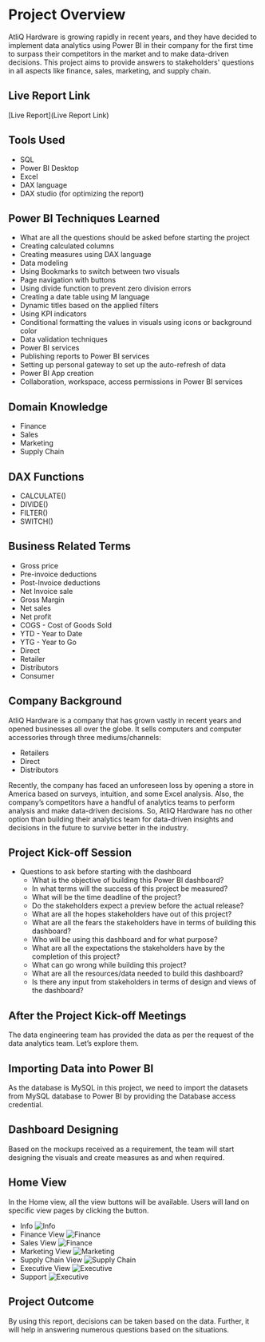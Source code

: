# Project Overview

AtliQ Hardware is growing rapidly in recent years, and they have decided to implement data analytics using Power BI in their company for the first time to surpass their competitors in the market and to make data-driven decisions. This project aims to provide answers to stakeholders' questions in all aspects like finance, sales, marketing, and supply chain.


## Live Report Link

[Live Report](Live Report Link)

## Tools Used

- SQL
- Power BI Desktop
- Excel
- DAX language
- DAX studio (for optimizing the report)

## Power BI Techniques Learned

- What are all the questions should be asked before starting the project
- Creating calculated columns
- Creating measures using DAX language
- Data modeling
- Using Bookmarks to switch between two visuals
- Page navigation with buttons
- Using divide function to prevent zero division errors
- Creating a date table using M language
- Dynamic titles based on the applied filters
- Using KPI indicators
- Conditional formatting the values in visuals using icons or background color
- Data validation techniques
- Power BI services
- Publishing reports to Power BI services
- Setting up personal gateway to set up the auto-refresh of data
- Power BI App creation
- Collaboration, workspace, access permissions in Power BI services

## Domain Knowledge

- Finance
- Sales
- Marketing
- Supply Chain

## DAX Functions

- CALCULATE()
- DIVIDE()
- FILTER()
- SWITCH()

## Business Related Terms

- Gross price
- Pre-invoice deductions
- Post-Invoice deductions
- Net Invoice sale
- Gross Margin
- Net sales
- Net profit
- COGS - Cost of Goods Sold
- YTD - Year to Date
- YTG - Year to Go
- Direct
- Retailer
- Distributors
- Consumer

## Company Background

AtliQ Hardware is a company that has grown vastly in recent years and opened businesses all over the globe. It sells computers and computer accessories through three mediums/channels:

- Retailers
- Direct
- Distributors

Recently, the company has faced an unforeseen loss by opening a store in America based on surveys, intuition, and some Excel analysis. Also, the company’s competitors have a handful of analytics teams to perform analysis and make data-driven decisions. So, AtliQ Hardware has no other option than building their analytics team for data-driven insights and decisions in the future to survive better in the industry.

## Project Kick-off Session

- Questions to ask before starting with the dashboard
  - What is the objective of building this Power BI dashboard?
  - In what terms will the success of this project be measured?
  - What will be the time deadline of the project?
  - Do the stakeholders expect a preview before the actual release?
  - What are all the hopes stakeholders have out of this project?
  - What are all the fears the stakeholders have in terms of building this dashboard?
  - Who will be using this dashboard and for what purpose?
  - What are all the expectations the stakeholders have by the completion of this project?
  - What can go wrong while building this project?
  - What are all the resources/data needed to build this dashboard?
  - Is there any input from stakeholders in terms of design and views of the dashboard?

## After the Project Kick-off Meetings

The data engineering team has provided the data as per the request of the data analytics team. Let’s explore them.

## Importing Data into Power BI

As the database is MySQL in this project, we need to import the datasets from MySQL database to Power BI by providing the Database access credential.

## Dashboard Designing

Based on the mockups received as a requirement, the team will start designing the visuals and create measures as and when required.

## Home View

In the Home view, all the view buttons will be available. Users will land on specific view pages by clicking the button.

- Info
 ![Info](https://res.cloudinary.com/dymx9fvj9/image/upload/v1708266076/PBIDesktop_75e3VTcSAD_scbpfs.png)
- Finance View
  ![Finance](https://res.cloudinary.com/dymx9fvj9/image/upload/v1708266075/PBIDesktop_O3NcUohyNj_ejijkw.png)
- Sales View
   ![Finance](https://res.cloudinary.com/dymx9fvj9/image/upload/v1708266540/PBIDesktop_09JwKqHUgq_uugtmc.png)
- Marketing View
   ![Marketing](https://res.cloudinary.com/dymx9fvj9/image/upload/v1708266639/PBIDesktop_K1eVVYP35Q_d3fnro.png)
- Supply Chain View
   ![Supply Chain](https://res.cloudinary.com/dymx9fvj9/image/upload/v1708266075/PBIDesktop_9CdfzJqYP2_g0sagz.png)
- Executive View
  ![Executive](https://res.cloudinary.com/dymx9fvj9/image/upload/v1708266075/PBIDesktop_VnspT4Ceoj_g0hixb.png)
- Support
  ![Executive](https://res.cloudinary.com/dymx9fvj9/image/upload/v1708266076/PBIDesktop_Y2dDkaGTAJ_mtxxhl.png)

## Project Outcome

By using this report, decisions can be taken based on the data. Further, it will help in answering numerous questions based on the situations.
